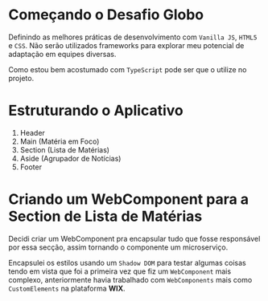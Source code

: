 
# Começando o Desafio Globo

Definindo as melhores práticas de desenvolvimento com `Vanilla JS`, `HTML5` e `CSS`.
Não serão utilizados frameworks para explorar meu potencial de adaptação em equipes diversas.

Como estou bem acostumado com `TypeScript` pode ser que o utilize no projeto.

# Estruturando o Aplicativo

1. Header
2. Main (Matéria em Foco)
3. Section (Lista de Matérias)
4. Aside (Agrupador de Notícias)
5. Footer

# Criando um WebComponent para a Section de Lista de Matérias

Decidi criar um WebComponent pra encapsular tudo que fosse responsável por essa secção, assim tornando o componente um
microserviço.

Encapsulei os estilos usando um `Shadow DOM` para testar algumas coisas tendo em vista que foi a primeira vez que fiz
um `WebComponent` mais complexo, anteriormente havia trabalhado com `WebComponents` mais como `CustomElements` na plataforma
**WIX**.